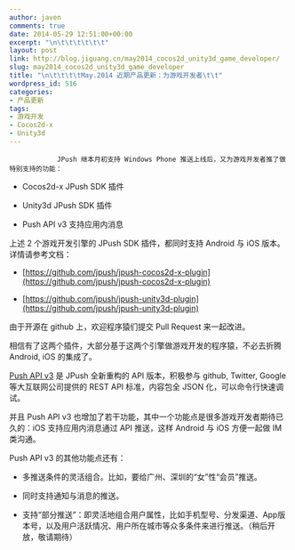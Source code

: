 ```yaml
---
author: javen
comments: true
date: 2014-05-29 12:51:00+00:00
excerpt: "\n\t\t\t\t\t\t"
layout: post
link: http://blog.jiguang.cn/may2014_cocos2d_unity3d_game_developer/
slug: may2014_cocos2d_unity3d_game_developer
title: "\n\t\t\t\tMay.2014 近期产品更新：为游戏开发者\t\t"
wordpress_id: 516
categories:
- 产品更新
tags:
- 游戏开发
- Cocos2d-x
- Unity3d
---
```



				JPush 继本月初支持 Windows Phone 推送上线后，又为游戏开发者推了做特别支持的功能：



	
  * Cocos2d-x JPush SDK 插件

	
  * Unity3d JPush SDK 插件

	
  * Push API v3 支持应用内消息


上述 2 个游戏开发引擎的 JPush SDK 插件，都同时支持 Android 与 iOS 版本。详情请参考文档：

	
  * [https://github.com/jpush/jpush-cocos2d-x-plugin](https://github.com/jpush/jpush-cocos2d-x-plugin)

	
  * [https://github.com/jpush/jpush-unity3d-plugin](https://github.com/jpush/jpush-unity3d-plugin)


由于开源在 github 上，欢迎程序猿们提交 Pull Request 来一起改进。

相信有了这两个插件，大部分基于这两个引擎做游戏开发的程序猿，不必去折腾 Android, iOS 的集成了。

[Push API v3](http://docs.jpush.cn/display/dev/Push-API-v3) 是 JPush 全新重构的 API 版本，积极参与 github, Twitter, Google 等大互联网公司提供的 REST API 标准，内容包全 JSON 化，可以命令行快速调试。

并且 Push API v3 也增加了若干功能，其中一个功能点是很多游戏开发者期待已久的：iOS 支持应用内消息通过 API 推送，这样 Android 与 iOS 方便一起做 IM 类沟通。

Push API v3 的其他功能点还有：



	
  * 多推送条件的灵活组合。比如，要给广州、深圳的“女”性“会员”推送。

	
  * 同时支持通知与消息的推送。

	
  * 支持“部分推送”：即灵活地组合用户属性，比如手机型号、分发渠道、App版本号，以及用户活跃情况、用户所在城市等众多条件来进行推送。（稍后开放，敬请期待）




 

		
